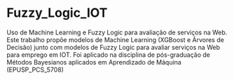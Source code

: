 # Fuzzy_Logic_IOT
Uso de Machine Learning e Fuzzy Logic para avaliação de serviços na Web.
Este trabalho propõe modelos de Machine Learning (XGBoost e Árvores de Decisão) junto com modelos de Fuzzy Logic para avaliar serviços na Web para emprego em IOT.
Foi aplicado na disciplina de pós-graduação de Métodos Bayesianos aplicados em Aprendizado de Máquina (EPUSP_PCS_5708)

